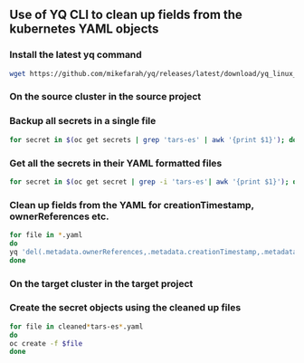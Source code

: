 ## Use of YQ CLI to clean up fields from the kubernetes YAML objects

### Install the latest yq command

```bash
wget https://github.com/mikefarah/yq/releases/latest/download/yq_linux_amd64 -O /usr/bin/yq &&    chmod +x /usr/bin/yq
```

### On the source cluster in the source project

### Backup all secrets in a single file

```bash
for secret in $(oc get secrets | grep 'tars-es' | awk '{print $1}'); do oc get secret $secret -o yaml > secret.yaml; done
```

### Get all the secrets in their YAML formatted files

```bash
for secret in $(oc get secret | grep -i 'tars-es'| awk '{print $1}'); do oc get secret $secret -o yaml > secret-$secret.yaml; done
````

### Clean up fields from the YAML for creationTimestamp, ownerReferences etc.

```bash
for file in *.yaml
do
yq 'del(.metadata.ownerReferences,.metadata.creationTimestamp,.metadata.resourceVersion,.metadata.uid, .metadata.generation)' $file > cleaned_$file
done
```

### On the target cluster in the target project

### Create the secret objects using the cleaned up files

```bash
for file in cleaned*tars-es*.yaml
do
oc create -f $file
done
```
